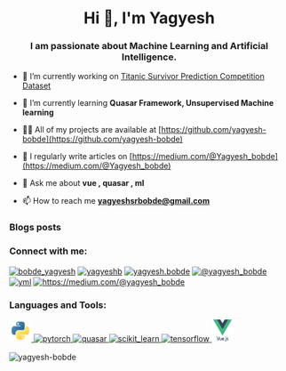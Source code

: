 <h1 align="center">Hi 👋, I'm Yagyesh</h1>
<h3 align="center">I am passionate about Machine Learning and Artificial Intelligence.</h3>

- 🔭 I’m currently working on [Titanic Survivor Prediction Competition Dataset](https://github.com/yagyesh-bobde/Titanic-Survivor-Prediction-Kaggle-Competition)

- 🌱 I’m currently learning **Quasar Framework, Unsupervised Machine learning**

- 👨‍💻 All of my projects are available at [https://github.com/yagyesh-bobde](https://github.com/yagyesh-bobde)

- 📝 I regularly write articles on [https://medium.com/@Yagyesh_bobde](https://medium.com/@Yagyesh_bobde)

- 💬 Ask me about **vue , quasar , ml**

- 📫 How to reach me **yagyeshsrbobde@gmail.com**

### Blogs posts
<!-- BLOG-POST-LIST:START -->
<!-- BLOG-POST-LIST:END -->

<h3 align="left">Connect with me:</h3>
<p align="left">
<a href="https://twitter.com/bobde_yagyesh" target="blank"><img align="center" src="https://raw.githubusercontent.com/rahuldkjain/github-profile-readme-generator/master/src/images/icons/Social/twitter.svg" alt="bobde_yagyesh" height="30" width="40" /></a>
<a href="https://kaggle.com/yagyeshb" target="blank"><img align="center" src="https://raw.githubusercontent.com/rahuldkjain/github-profile-readme-generator/master/src/images/icons/Social/kaggle.svg" alt="yagyeshb" height="30" width="40" /></a>
<a href="https://instagram.com/yagyesh.bobde" target="blank"><img align="center" src="https://raw.githubusercontent.com/rahuldkjain/github-profile-readme-generator/master/src/images/icons/Social/instagram.svg" alt="yagyesh.bobde" height="30" width="40" /></a>
<a href="https://medium.com/@yagyesh_bobde" target="blank"><img align="center" src="https://raw.githubusercontent.com/rahuldkjain/github-profile-readme-generator/master/src/images/icons/Social/medium.svg" alt="@yagyesh_bobde" height="30" width="40" /></a>
<a href="https://www.youtube.com/c/yml" target="blank"><img align="center" src="https://raw.githubusercontent.com/rahuldkjain/github-profile-readme-generator/master/src/images/icons/Social/youtube.svg" alt="yml" height="30" width="40" /></a>
<a href="/https://medium.com/@yagyesh_bobde" target="blank"><img align="center" src="https://raw.githubusercontent.com/rahuldkjain/github-profile-readme-generator/master/src/images/icons/Social/rss.svg" alt="https://medium.com/@yagyesh_bobde" height="30" width="40" /></a>
</p>

<h3 align="left">Languages and Tools:</h3>
<p align="left"> <a href="https://www.python.org" target="_blank"> <img src="https://raw.githubusercontent.com/devicons/devicon/master/icons/python/python-original.svg" alt="python" width="40" height="40"/> </a> <a href="https://pytorch.org/" target="_blank"> <img src="https://www.vectorlogo.zone/logos/pytorch/pytorch-icon.svg" alt="pytorch" width="40" height="40"/> </a> <a href="https://quasar.dev/" target="_blank"> <img src="https://cdn.quasar.dev/logo/svg/quasar-logo.svg" alt="quasar" width="40" height="40"/> </a> <a href="https://scikit-learn.org/" target="_blank"> <img src="https://upload.wikimedia.org/wikipedia/commons/0/05/Scikit_learn_logo_small.svg" alt="scikit_learn" width="40" height="40"/> </a> <a href="https://www.tensorflow.org" target="_blank"> <img src="https://www.vectorlogo.zone/logos/tensorflow/tensorflow-icon.svg" alt="tensorflow" width="40" height="40"/> </a> <a href="https://vuejs.org/" target="_blank"> <img src="https://raw.githubusercontent.com/devicons/devicon/master/icons/vuejs/vuejs-original-wordmark.svg" alt="vuejs" width="40" height="40"/> </a> </p>

<p><img align="center" src="https://github-readme-stats.vercel.app/api/top-langs?username=yagyesh-bobde&show_icons=true&locale=en&layout=compact" alt="yagyesh-bobde" /></p>
